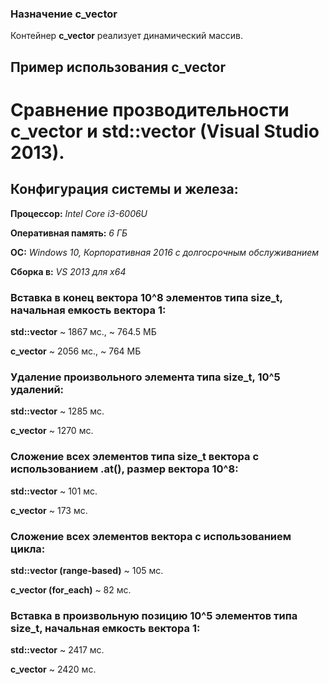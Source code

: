 ### Назначение c_vector

Контейнер **c_vector** реализует динамический массив.

## Пример использования c_vector

# Сравнение прозводительности **c_vector** и **std::vector** (**Visual Studio 2013**).

## Конфигурация системы и железа:

**Процессор:** *Intel Core i3-6006U*

**Оперативная память:** *6 ГБ*

**ОС:** *Windows 10, Корпоративная 2016 с долгосрочным обслуживанием*

**Сборка в:** *VS 2013 для x64* 

### Вставка в конец вектора 10^8 элементов типа size_t, начальная емкость вектора 1:

**std::vector** ~ 1867 мс., ~ 764.5 МБ

**c_vector** ~ 2056 мс., ~ 764 МБ

### Удаление произвольного элемента типа size_t, 10^5 удалений:

**std::vector** ~ 1285 мс.

**c_vector** ~ 1270 мс.

### Сложение всех элементов типа size_t вектора с использованием .at(), размер вектора 10^8:

**std::vector** ~ 101 мс.

**c_vector** ~ 173 мс.

### Сложение всех элементов вектора с использованием цикла:

**std::vector (range-based)** ~ 105 мс.

**c_vector (for_each)** ~ 82 мс.

### Вставка в произвольную позицию 10^5 элементов типа size_t, начальная емкость вектора 1:
**std::vector** ~ 2417 мс.

**c_vector** ~ 2420 мс.
